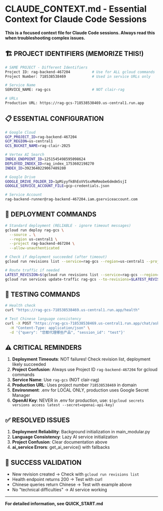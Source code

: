 # CLAUDE_CONTEXT.md - Essential Context for Claude Code Sessions

**This is a focused context file for Claude Code sessions. Always read this when troubleshooting complex issues.**

## 🏗️ PROJECT IDENTIFIERS (MEMORIZE THIS!)

```bash
# SAME PROJECT - Different Identifiers
Project ID: rag-backend-467204          # Use for ALL gcloud commands
Project Number: 718538538469            # Used in service URLs only

# Service Name
SERVICE_NAME: rag-gcs                   # NOT clair-rag

# URLs
Production URL: https://rag-gcs-718538538469.us-central1.run.app
```

## 📋 ESSENTIAL CONFIGURATION

```bash
# Google Cloud
GCP_PROJECT_ID=rag-backend-467204
GCP_REGION=us-central1
GCS_BUCKET_NAME=rag-clair-2025

# Vertex AI Search
INDEX_ENDPOINT_ID=1251545498595098624
DEPLOYED_INDEX_ID=rag_index_1753602198270
INDEX_ID=3923640229067489280

# Google Drive
GOOGLE_DRIVE_FOLDER_ID=1pMiyyfk8hEoVVSsxMmRmobe6dmdm5sjI
GOOGLE_SERVICE_ACCOUNT_FILE=gcp-credentials.json

# Service Account
rag-backend-runner@rag-backend-467204.iam.gserviceaccount.com
```

## 🚀 DEPLOYMENT COMMANDS

```bash
# Standard deployment (RELIABLE - ignore timeout messages)
gcloud run deploy rag-gcs \
  --source . \
  --region us-central1 \
  --project rag-backend-467204 \
  --allow-unauthenticated

# Check if deployment succeeded (after timeout)
gcloud run revisions list --service=rag-gcs --region=us-central1 --project=rag-backend-467204 --limit=3

# Route traffic if needed
LATEST_REVISION=$(gcloud run revisions list --service=rag-gcs --region=us-central1 --project=rag-backend-467204 --limit=1 --format="value(REVISION)")
gcloud run services update-traffic rag-gcs --to-revisions=$LATEST_REVISION=100 --region=us-central1 --project=rag-backend-467204
```

## 🧪 TESTING COMMANDS

```bash
# Health check
curl "https://rag-gcs-718538538469.us-central1.run.app/health"

# Test Chinese language consistency
curl -X POST "https://rag-gcs-718538538469.us-central1.run.app/chat/ask" \
  -H "Content-Type: application/json" \
  -d '{"query": "您都代理哪些产品", "session_id": "test"}'
```

## ⚠️ CRITICAL REMINDERS

1. **Deployment Timeouts**: NOT failures! Check revision list, deployment likely succeeded
2. **Project Confusion**: Always use Project ID `rag-backend-467204` for gcloud commands
3. **Service Name**: Use `rag-gcs` (NOT clair-rag) 
4. **Production URL**: Uses project number `718538538469` in domain
5. **Environment**: .env for LOCAL ONLY, production uses Google Secret Manager
6. **OpenAI Key**: NEVER in .env for production, use: `$(gcloud secrets versions access latest --secret=openai-api-key)`

## ✅ RESOLVED ISSUES

1. **Deployment Reliability**: Background initialization in main_modular.py
2. **Language Consistency**: Lazy AI service initialization
3. **Project Confusion**: Clear documentation above
4. **ai_service Errors**: get_ai_service() with fallbacks

## 🎯 SUCCESS VALIDATION

- New revision created → Check with `gcloud run revisions list`
- Health endpoint returns 200 → Test with curl
- Chinese queries return Chinese → Test with example above
- No "technical difficulties" → AI service working

---
**For detailed information, see QUICK_START.md**